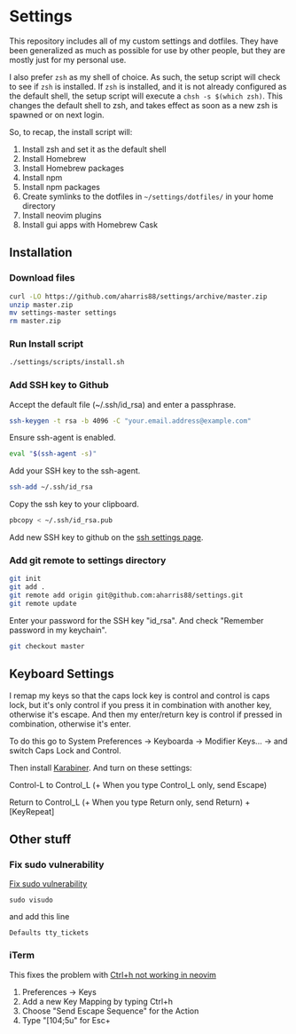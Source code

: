 # Settings

This repository includes all of my custom settings and dotfiles. They have been generalized as much as possible for use by other people, but they are mostly just for my personal use.

I also prefer `zsh` as my shell of choice.  As such, the setup script will check to see if `zsh` is installed.  If `zsh` is installed, and it is not already configured as the default shell, the setup script will execute a `chsh -s $(which zsh)`.  This changes the default shell to zsh, and takes effect as soon as a new zsh is spawned or on next login.

So, to recap, the install script will:

1. Install zsh and set it as the default shell
1. Install Homebrew
1. Install Homebrew packages
1. Install npm
1. Install npm packages
1. Create symlinks to the dotfiles in `~/settings/dotfiles/` in your home directory
1. Install neovim plugins
1. Install gui apps with Homebrew Cask

## Installation

### Download files
``` bash
curl -LO https://github.com/aharris88/settings/archive/master.zip
unzip master.zip
mv settings-master settings
rm master.zip
```

### Run Install script

```bash
./settings/scripts/install.sh
```

### Add SSH key to Github

Accept the default file (~/.ssh/id_rsa) and enter a passphrase.

```bash
ssh-keygen -t rsa -b 4096 -C "your.email.address@example.com"
```

Ensure ssh-agent is enabled.

```bash
eval "$(ssh-agent -s)"
```

Add your SSH key to the ssh-agent.

```bash
ssh-add ~/.ssh/id_rsa
```

Copy the ssh key to your clipboard.

```bash
pbcopy < ~/.ssh/id_rsa.pub
```

Add new SSH key to github on the [ssh settings page](https://github.com/settings/ssh).

### Add git remote to settings directory

```bash
git init
git add .
git remote add origin git@github.com:aharris88/settings.git
git remote update
```

Enter your password for the SSH key "id_rsa". And check "Remember password in my keychain".

```bash
git checkout master
```

## Keyboard Settings

I remap my keys so that the caps lock key is control and control is caps lock, but it's only control if you press it in combination with another key, otherwise it's escape. And then my enter/return key is control if pressed in combination, otherwise it's enter.

To do this go to System Preferences -> Keyboarda -> Modifier Keys... -> and switch Caps Lock and Control.

Then install [Karabiner](https://github.com/tekezo/Karabiner). And turn on these settings:

Control-L to Control_L (+ When you type Control_L only, send Escape)

Return to Control_L (+ When you type Return only, send Return) + [KeyRepeat]

## Other stuff

### Fix sudo vulnerability

[Fix sudo vulnerability](http://blog.rongarret.info/2015/08/psa-beware-of-sudo-on-os-x.html)
```
sudo visudo
```

and add this line

```
Defaults tty_tickets
```

### iTerm

This fixes the problem with [Ctrl+h not working in neovim](https://github.com/neovim/neovim/issues/2048)

1. Preferences -> Keys
1. Add a new Key Mapping by typing Ctrl+h
1. Choose "Send Escape Sequence" for the Action
1. Type "[104;5u" for Esc+

